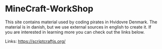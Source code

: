 # MineCraft-WorkShop
This site contains material used by coding pirates in Hvidovre Denmark. The material is in danish, but we use external sources in english to create it. If you are interested in learning more you can check out the links below.

Links:
https://scriptcraftjs.org/
